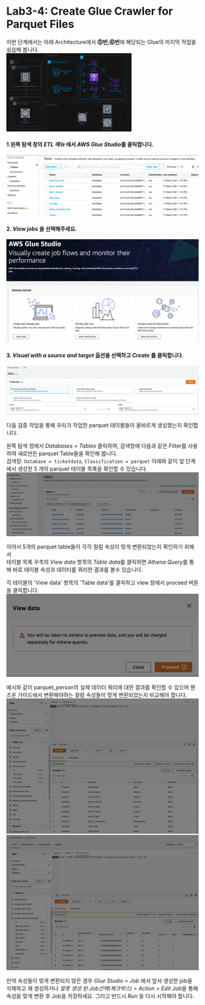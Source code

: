 # Lab3-4: Create Glue Crawler for Parquet Files


이번 단계에서는 아래 Architecture에서 **⓹번,⓺번**에 해당되는 Glue의 마지막 작업을 실습해 봅니다.\
<img src="../images/1-2.png" width="65%" height="65%" title="px(픽셀) 크기 설정" alt="glue archi"></img><br/>


#### 1.왼쪽 탐색 창의 *ETL 메뉴* 에서 *AWS Glue Studio*를 클릭합니다.
![3-3-1](../images/glue/dee-1.png)

#### 2. *View jobs* 을 선택해주세요.
![3-3-2](../images/glue/dee-2.png)

#### 3. *Visual with a source and target* 옵션을 선택하고 *Create* 를 클릭합니다.
![3-3-3](../images/glue/dee-3.png)









다음 검증 작업을 통해 우리가 작업한 parquet 테이블들이 올바르게 생성했는지 확인합니다.<br> 

왼쪽 탐색 창에서 *Databases > Tables* 클릭하여, 검색창에 다음과 같은 Filter를 사용하여 새로만든 parquet Table들을 확인해 봅니다.<br>
검색창: `Database = ticketdata`, `Classification = parquet`
아래와 같이 앞 단계에서 생성한 5 개의 parquet 테이블 목록을 확인할 수 있습니다.
![3-1](../images/glue/3-1-checkparquet1.png)

<Optional> 이어서 5개의 parquet table들이 각각 컬럼 속성이 맞게 변환되었는지 확인하기 위해서<br>
테이블 목록 우측의 *View data* 항목의 *Table data*를 클릭하면  *Athena Query*를 통해 바로 테이블 속성과 데이터를 쿼리한 결과를 볼수 있습니다.

각 테이블의 'View data' 항목의 'Table data'를 클릭하고  view 창에서 proceed 버튼을 클릭합니다.
![3-2](../images/glue/3-1-proceed.png)

예시와 같이 parquet_person의 실제 데이터 쿼리에 대한 결과를 확인할 수 있으며 핸즈온 가이드에서
변환해야하는 컬럼 속성들이 맞게 변환되었는지 비교해야 합니다. 
![3-3](../images/glue/3-1-athenaqueryresult1.png)
![3-4](../images/glue/3-1-sportingevent.png)
  
만약 속성들이 맞게 변환되지 않은 경우 *Glue Studio > Job* 에서 앞서 생성한 job을 삭제하고 재 생성하거나 *잘못 생성 된 Job선택(체크박스) > Action > Edit Job*을 통해 속성을 맞게 변환 후 Job을 저장하세요.
그리고 반드시 *Run* 을 다시 시작해야 합니다.
